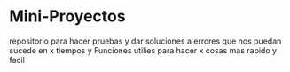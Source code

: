 # Mini-Proyectos
repositorio para hacer pruebas y dar soluciones a errores que nos puedan sucede en x tiempos y Funciones utilies para hacer x cosas mas rapido y facil 
